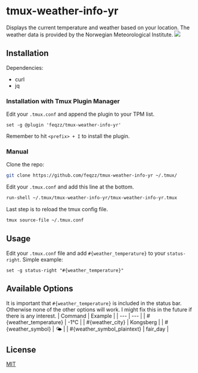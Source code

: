 # tmux-weather-info-yr
Displays the current temperature and weather based on your location. The weather data is provided by the Norwegian Meteorological Institute.
![](https://feqzz.no/img/tmux-weather-info-yr.png)

## Installation
Dependencies:
* curl
* jq

### Installation with Tmux Plugin Manager
Edit your `.tmux.conf` and append the plugin to your TPM list.

```tmux
set -g @plugin 'feqzz/tmux-weather-info-yr'
```
Remember to hit `<prefix> + I` to install the plugin.

### Manual
Clone the repo:
``` bash
git clone https://github.com/feqzz/tmux-weather-info-yr ~/.tmux/
```
Edit your `.tmux.conf` and add this line at the bottom.
``` bash
run-shell ~/.tmux/tmux-weather-info-yr/tmux-weather-info-yr.tmux
```
Last step is to reload the tmux config file.
``` bash
tmux source-file ~/.tmux.conf
```

## Usage
Edit your `.tmux.conf` file and add `#{weather_temperature}` to your `status-right`. Simple example:
``` tmux
set -g status-right "#{weather_temperature}"
```

## Available Options
It is important that `#{weather_temperature}` is included in the status bar. Otherwise none of the other options will work. I might fix this in the future if there is any interest.
| Command | Example |
| --- | --- |
| #{weather_temperature} | -1°C |
| #{weather_city} | Kongsberg |
| #{weather_symbol} | 🌤️ |
| #{weather_symbol_plaintext} | fair_day |

## License
[MIT](LICENSE.md)

